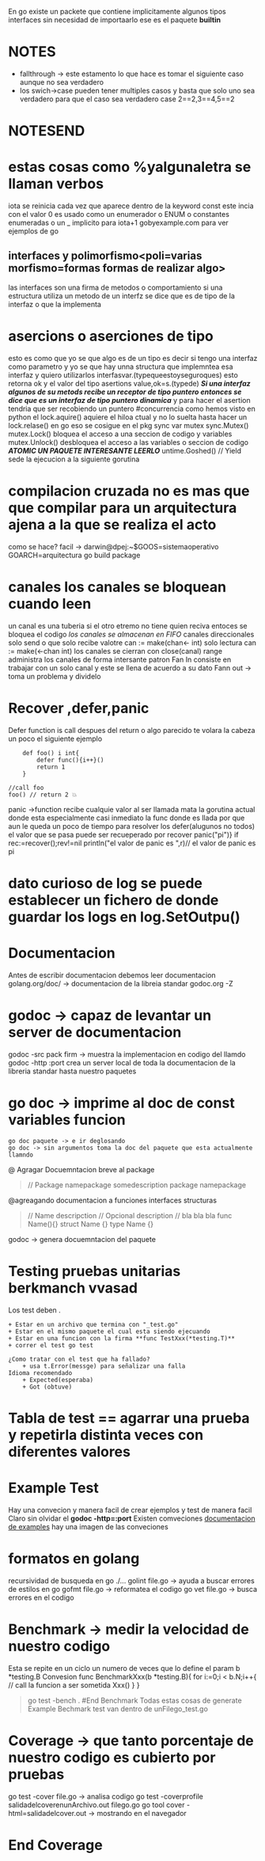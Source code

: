 En go existe un packete que contiene implicitamente algunos tipos interfaces sin necesidad de importaarlo ese es el paquete **builtin**
# NOTES
  + fallthrough -> este estamento lo que hace es tomar el siguiente caso<contex sobre swich declaracion> aunque no sea verdadero
  + los swich->case pueden tener multiples casos y basta que solo uno sea verdadero para que el caso sea verdadero case 2==2,3==4,5==2 
# NOTESEND
# estas cosas como %yalgunaletra se llaman verbos
iota se reinicia cada vez que aparece dentro de la keyword const este incia con el valor 0  es usado como un enumerador o ENUM o constantes enumeradas 
o un _ implicito para iota+1
gobyexample.com para ver ejemplos de go

## interfaces y polimorfismo<poli=varias morfismo=formas formas de realizar algo> 
las interfaces son una firma de metodos o comportamiento si una estructura utiliza un metodo de un interfz se dice que es de tipo de la interfaz o que la implementa

  # asercions o aserciones de tipo
  esto es como que yo se que algo es de un tipo es decir si tengo una interfaz como parametro y yo se que hay unna structura que 
implemntea esa interfaz y quiero utilizarlos interfasvar.(typequeestoyseguroques) esto retorna ok y el valor del tipo asertions  value,ok=s.(typede)
***Si una interfaz algunos de su metods recibe un receptor de tipo puntero entonces se 
dice que es un interfaz de tipo puntero dinamica*** y para hacer el asertion tendria que ser recobiendo un puntero 
#concurrencia
como hemos visto en python el lock.aquire() aquiere el hiloa ctual y no lo suelta hasta hacer un lock.relase() en go eso se cosigue en el pkg sync 
var mutex sync.Mutex()
mutex.Lock() bloquea el acceso a una seccion de codigo y variables
mutex.Unlock() desbloquea el acceso a las variables o seccion de codigo
 ***ATOMIC UN PAQUETE INTERESANTE LEERLO***
untime.Goshed() // Yield sede la ejecucion a la siguiente gorutina

# compilacion cruzada no es mas que que compilar para un arquitectura ajena a la que se realiza el acto
como se hace?
facil ->  darwin@dpej:~$GOOS=sistemaoperativo GOARCH=arquitectura go build package
# canales los canales se bloquean cuando leen 
un canal es una tuberia si el otro etremo no tiene quien reciva entoces se bloquea el codigo 
*los canales se almacenan en FIFO*
canales direccionales 
solo send o que solo recibe valotre can := make(chan<- int)
solo lectura can := make(<-chan int)
los canales se cierran con close(canal)
range administra los canales de forma intersante
patron Fan In consiste en trabajar con un solo canal y este se llena de acuerdo a su dato
Fann out -> toma un problema y dividelo
# Recover ,defer,panic
Defer function is call despues del return o algo parecido te volara la cabeza un poco el siguiente ejemplo

```golang
    def foo() i int{
        defer func(){i++}()
        return 1
    }
```
    //call foo 
    foo() // return 2 💥

panic ->function recibe cualquie valor
al ser llamada mata la gorutina actual donde esta especialmente casi inmediato la func donde es llada por que aun le queda un poco de tiempo para resolver los defer(alugunos no todos) el valor que se pasa puede ser recueperado por recover
panic("pi")}
if rec:=recover();rev!=nil
    println("el valor de panic es ",r)// el valor de panic es pi

# dato curioso de log  se puede establecer un fichero de donde guardar los logs en log.SetOutpu()
# Documentacion 
Antes de escribir documentacion debemos leer documentacion
golang.org/doc/ -> documentacion de la libreia standar
godoc.org -Z 
# godoc -> capaz de levantar un server de documentacion
godoc -src pack firm -> muestra la implementacion en codigo del llamdo
godoc -http :port crea un server local de toda la documentacion de la libreria standar hasta nuestro paquetes

# go doc -> imprime al doc de const variables funcion
    go doc paquete -> e ir deglosando
    go doc -> sin argumentos toma la doc del paquete que esta actualmente llamndo

@ Agragar Docuemntacion breve al package
> // Package namepackage somedescription
> package namepackage 

@agreagando documentacion a funciones interfaces structuras
> // Name descripction
> // Opcional description
> // bla bla bla
> func Name(){}
> struct Name {}
> type Name {}

godoc -> genera docuemntacion del paquete 

# Testing pruebas unitarias berkmanch vvasad

Los test deben .

    + Estar en un archivo que termina con "_test.go"
    + Estar en el mismo paquete el cual esta siendo ejecuando
    + Estar en una funcion con la firma **func TestXxx(*testing.T)**
    + correr el test go test

    ¿Como tratar con el test que ha fallado?
        + usa t.Error(messge) para señalizar una falla
    Idioma recomendado
        + Expected(esperaba)
        + Got (obtuve)
# Tabla de test == agarrar una prueba y repetirla distinta veces con diferentes valores
# Example Test
Hay una convecion y manera facil de crear ejemplos y test de manera facil
Claro sin olvidar el **godoc -http=:port**
Existen comveciones [documentacion de examples](https://blog.golang.org/examples) hay una imagen de las conveciones
# formatos en golang
recursividad de busqueda en go ./...
golint file.go -> ayuda a buscar errores de estilos en go
gofmt file.go -> reformatea el codigo
go vet file.go -> busca errores en el codigo

# Benchmark -> medir la velocidad de nuestro codigo
Esta se repite en un ciclo un numero de veces que lo define el param b *testing.B
Convesion
func BenchmarkXxx(b *testing.B){
for i:=0;i < b.N;i++{
// call la funcion a ser sometida
Xxx()
}
}

> go test -bench .
#End Benchmark
Todas estas cosas de generate Example Bechmark test van dentro de unFilego_test.go
# Coverage -> que tanto porcentaje de nuestro codigo es cubierto por pruebas

go test -cover file.go -> analisa codigo
go test -coverprofile salidadelcoverenunArchivo.out filego.go
go tool cover -html=salidadelcover.out -> mostrando en el navegador
# End Coverage
